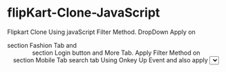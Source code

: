 # flipKart-Clone-JavaScript
Flipkart Clone Using javaScript Filter Method. 
DropDown Apply on <nav> section Fashion Tab and <header> section Login button and More Tab.
Apply Filter Method on <nav> section Mobile Tab search tab Using Onkey Up Event and also apply <Select> Option Onchange Event for minimum and maximum Price. 
